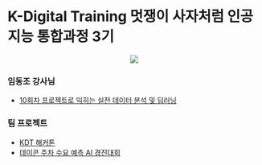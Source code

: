 #  K-Digital Training 멋쟁이 사자처럼 인공지능 통합과정 3기

<p align="center">
<img src= https://user-images.githubusercontent.com/85726134/135038719-cadf796a-dfd1-4823-a46a-0a85f54c1537.png />
</p>


### 임동조 강사님
- [10회차 프로젝트로 익히는 실전 데이터 분석 및 딥러닝](https://github.com/LDJWJ/LikeLion_10th_DataCourse)

### 팀 프로젝트
- [KDT 해커톤](https://github.com/xoyeon/KDT_LikeLion/tree/main/KDT_Hackathon)   
- [데이콘 주차 수요 예측 AI 경진대회](https://github.com/KimHyerin25/LikeLion_2nd_TeamProject_-AI-)
